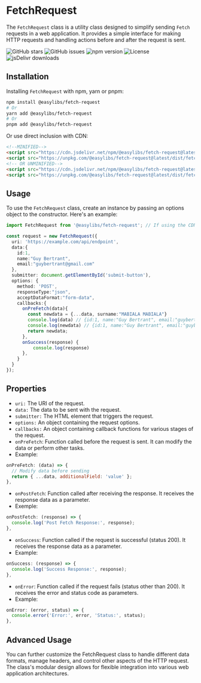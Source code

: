 # FetchRequest

The `FetchRequest` class is a utility class designed to simplify sending `Fetch` requests in a web application. It provides a simple interface for making HTTP requests and handling actions before and after the request is sent.

![GitHub stars](https://img.shields.io/github/stars/Nelsallg/easylibs?style=social)
![GitHub issues](https://img.shields.io/github/issues/Nelsallg/easylibs)
![npm version](https://img.shields.io/npm/v/@easylibs/fetch-request.svg?style=flat)
![License](https://img.shields.io/badge/license-MIT-blue.svg)
![jsDelivr downloads](https://img.shields.io/jsdelivr/npm/hm/@easylibs/fetch-request)

## Installation

Installing `FetchRequest` with npm, yarn or pnpm:

```bash
npm install @easylibs/fetch-request
# Or
yarn add @easylibs/fetch-request
# Or
pnpm add @easylibs/fetch-request
```

Or use direct inclusion with CDN:

```html
<!--MINIFIED-->
<script src="https://cdn.jsdelivr.net/npm/@easylibs/fetch-request@latest/dist/fetch-request.min.js"></script>
<script src="https://unpkg.com/@easylibs/fetch-request@latest/dist/fetch-request.min.js"></script>
<!-- OR UNMINIFIED-->
<script src="https://cdn.jsdelivr.net/npm/@easylibs/fetch-request@latest/dist/fetch-request.js"></script>
<script src="https://unpkg.com/@easylibs/fetch-request@latest/dist/fetch-request.js"></script>
```

## Usage

To use the `FetchRequest` class, create an instance by passing
an options object to the constructor. Here's an example:

```typescript
import FetchRequest from '@easylibs/fetch-request'; // If using the CDN, this line is not necessary.

const request = new FetchRequest({
  uri: 'https://example.com/api/endpoint',
  data:{
    id:1,
    name:"Guy Bertrant",
    email:"guybertrant@gmail.com"
  },
  submitter: document.getElementById('submit-button'),
  options: {
    method: 'POST',
    responseType:"json",
    acceptDataFormat:"form-data",
    callbacks:{
      onPreFetch(data){
        const newdata = {...data, surname:"MABIALA MABIALA"}
        console.log(data) // {id:1, name:"Guy Bertrant", email:"guybertrant@gmail.com"}
        console.log(newdata) // {id:1, name:"Guy Bertrant", email:"guybertrant@gmail.com", surname:"MABIALA MABIALA"}
        return newdata;
      },
      onSuccess(response) {
          console.log(response)
      },
    }
  }
});

```

## Properties

* `uri:` The URI of the request.
* `data:` The data to be sent with the request.
* `submitter:` The HTML element that triggers the request.
* `options:` An object containing the request options.
* `callbacks:` An object containing callback functions for various stages of the request.
* `onPreFetch`:  Function called before the request is sent. It can modify the data or perform other tasks.
* Example:

```javascript
onPreFetch: (data) => {
  // Modify data before sending
  return { ...data, additionalField: 'value' };
},
```

* `onPostFetch`: Function called after receiving the response. It receives the response data as a parameter.
* Exemple:

```javascript
onPostFetch: (response) => {
  console.log('Post Fetch Response:', response);
},

```

* `onSuccess`: Function called if the request is successful (status 200). It receives the response data as a parameter.
* Example:

```javascript
onSuccess: (response) => {
  console.log('Success Response:', response);
},

```

* `onError`: Function called if the request fails (status other than 200). It receives the error and status code as parameters.
* Example:

```javascript
onError: (error, status) => {
  console.error('Error:', error, 'Status:', status);
},

```

## Advanced Usage

You can further customize the FetchRequest class to handle different data formats, manage headers, and control other aspects of the HTTP request. The class's modular design allows for flexible integration into various web application architectures.
